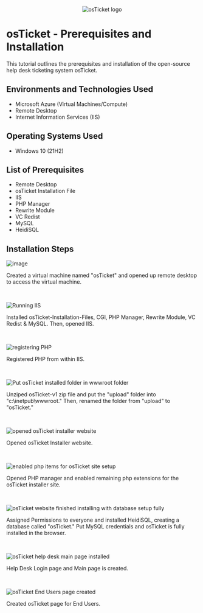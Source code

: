 <p align="center">
<img src="https://i.imgur.com/Clzj7Xs.png" alt="osTicket logo"/>
</p>

<h1>osTicket - Prerequisites and Installation</h1>
This tutorial outlines the prerequisites and installation of the open-source help desk ticketing system osTicket.<br />

<h2>Environments and Technologies Used</h2>

- Microsoft Azure (Virtual Machines/Compute)
- Remote Desktop
- Internet Information Services (IIS)

<h2>Operating Systems Used</h2>

- Windows 10 (21H2)

<h2>List of Prerequisites</h2>

- Remote Desktop
- osTicket Installation File
- IIS
- PHP Manager
- Rewrite Module
- VC Redist
- MySQL
- HeidiSQL

<h2>Installation Steps</h2>

<p>
  
![image](https://github.com/user-attachments/assets/24f61bbc-c45d-47fd-a4cb-a66f005333ef)

</p>
<p>
Created a virtual machine named "osTicket" and opened up remote desktop to access the virtual machine.
</p>
<br />

<p>

![Running IIS](https://github.com/user-attachments/assets/354bbf03-2a1c-409f-b4ed-6adbf6758e1b)

</p>
<p>
Installed osTicket-Installation-Files, CGI, PHP Manager, Rewrite Module, VC Redist & MySQL. Then, opened IIS.
</p>
<br />

<p>
  
![registering PHP](https://github.com/user-attachments/assets/439cf7d8-fda4-4c16-b89b-6f745bd92202)

</p>
<p>
Registered PHP from within IIS.
</p>
<br />

<p>
  
![Put osTicket installed folder in wwwroot folder](https://github.com/user-attachments/assets/4ad888f5-6a47-4207-9a7b-49d1f9615178)

</p>
<p>
Unziped osTicket-v1 zip file and put the "upload" folder into "c:\inetpub\wwwroot." Then, renamed the folder from "upload" to "osTicket."
</p>
<br />

<p>
  
![opened osTicket installer website](https://github.com/user-attachments/assets/c7c8095d-057d-4d1b-bc24-b10010a97b20)

</p>
<p>
Opened osTicket Installer website.
</p>
<br />

<p>
  
![enabled php items for osTicket site setup](https://github.com/user-attachments/assets/58bed7d8-ef55-4950-bf52-3b3cb4faa20a)

</p>
<p>
Opened PHP manager and enabled remaining php extensions for the osTicket installer site.
</p>
<br />

<p>
  
![osTicket website finished installing with database setup fully](https://github.com/user-attachments/assets/6c28a755-9c75-43e1-89d4-39fe4ce3775d)

</p>
<p>
Assigned Permissions to everyone and installed HeidiSQL, creating a database called "osTicket." Put MySQL credentials and osTicket is fully installed in the browser.
</p>
<br />

<p>
  
![osTicket help desk main page installed](https://github.com/user-attachments/assets/a21daee9-fbc8-4aea-bb38-28933ab15196)

</p>
<p>
Help Desk Login page and Main page is created.
</p>
<br />

<p>
  
![osTicket End Users page created](https://github.com/user-attachments/assets/d064dde9-fbda-42cb-bbfd-25cc1ae4b30f)

</p>
<p>
Created osTicket page for End Users.
</p>
<br />
